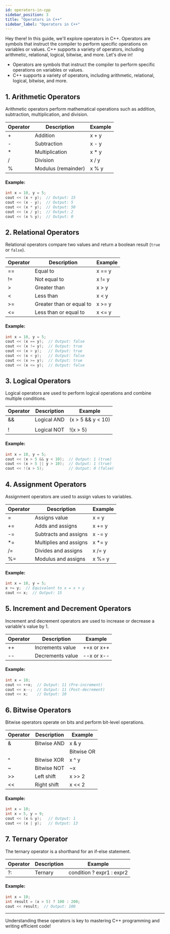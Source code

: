 ```yaml
---
id: operators-in-cpp
sidebar_position: 3
title: "Operators in C++"
sidebar_label: "Operators in C++"
---
```



Hey there! In this guide, we'll explore operators in C++. Operators are symbols that instruct the compiler to perform specific operations on variables or values. C++ supports a variety of operators, including arithmetic, relational, logical, bitwise, and more. Let's dive in!

- Operators are symbols that instruct the compiler to perform specific operations on variables or values.
- C++ supports a variety of operators, including arithmetic, relational, logical, bitwise, and more.

## 1. Arithmetic Operators

Arithmetic operators perform mathematical operations such as addition, subtraction, multiplication, and division.

| Operator | Description         | Example |
| -------- | ------------------- | ------- |
| +        | Addition            | x + y   |
| -        | Subtraction         | x - y   |
| *        | Multiplication      | x * y  |
| /        | Division            | x / y   |
| %        | Modulus (remainder) | x % y   |

#### Example:

```cpp
int x = 10, y = 5;
cout << (x + y);  // Output: 15
cout << (x - y);  // Output: 5
cout << (x * y);  // Output: 50
cout << (x / y);  // Output: 2
cout << (x % y);  // Output: 0
```

## 2. Relational Operators

Relational operators compare two values and return a boolean result (`true` or `false`).

| Operator | Description        | Example |
|----------|--------------------|---------|
| ==       | Equal to           | x == y  |
| !=       | Not equal to       | x != y  |
| \>        | Greater than       | x \> y   |
| \<        | Less than          | x \< y   |
| \>=       | Greater than or equal to | x \>= y |
| \<=       | Less than or equal to    | x \<= y |

#### Example:

```cpp
int x = 10, y = 5;
cout << (x == y);  // Output: false
cout << (x != y);  // Output: true
cout << (x > y);   // Output: true
cout << (x < y);   // Output: false
cout << (x >= y);  // Output: true
cout << (x <= y);  // Output: false
```

## 3. Logical Operators

Logical operators are used to perform logical operations and combine multiple conditions.

| Operator | Description | Example |
|----------|-------------|---------|
| &&       | Logical AND | (x \> 5 && y \< 10) |
| ||       | Logical OR  | (x \> 5 || y \< 10) |
| !        | Logical NOT | !(x \> 5) |

#### Example:

```cpp
int x = 10, y = 5;
cout << (x > 5 && y < 10);  // Output: 1 (true)
cout << (x > 5 || y > 10);  // Output: 1 (true)
cout << !(x > 5);           // Output: 0 (false)
```

## 4. Assignment Operators

Assignment operators are used to assign values to variables.

| Operator | Description         | Example     |
|----------|---------------------|-------------|
| =        | Assigns value       | x = y      |
| +=       | Adds and assigns    | x += y     |
| -=       | Subtracts and assigns| x -= y    |
| *=       | Multiplies and assigns| x *= y    |
| /=       | Divides and assigns  | x /= y    |
| %=       | Modulus and assigns  | x %= y    |

#### Example:

```cpp
int x = 10, y = 5;
x += y;  // Equivalent to x = x + y
cout << x;  // Output: 15
```

## 5. Increment and Decrement Operators

Increment and decrement operators are used to increase or decrease a variable's value by 1.

| Operator | Description    | Example        |
|----------|-----------------|-----------------|
| ++       | Increments value | ++x or x++     |
| --       | Decrements value | --x or x--     |

#### Example:

```cpp
int x = 10;
cout << ++x;  // Output: 11 (Pre-increment)
cout << x--;  // Output: 11 (Post-decrement)
cout << x;    // Output: 10
```

## 6. Bitwise Operators

Bitwise operators operate on bits and perform bit-level operations.

| Operator | Description   | Example     |
|----------|---------------|-------------|
| &        | Bitwise AND   | x & y      |
| |        | Bitwise OR    | x | y      |
| ^        | Bitwise XOR   | x ^ y      |
| ~        | Bitwise NOT   | ~x         |
| \>\>       | Left shift    | x \>\> 2     |
| \<\<       | Right shift   | x \<\< 2     |

#### Example:

```cpp
int x = 10;
int x = 5, y = 9;
cout << (x & y);   // Output: 1
cout << (x | y);   // Output: 13
```

## 7. Ternary Operator

The ternary operator is a shorthand for an if-else statement.

| Operator | Description | Example                   |
|----------|-------------|---------------------------|
| ?:       | Ternary     | condition ? expr1 : expr2 |

#### Example:

```cpp
int x = 10;
int result = (x > 5) ? 100 : 200;
cout << result;  // Output: 100
```

---

Understanding these operators is key to mastering C++ programming and writing efficient code!